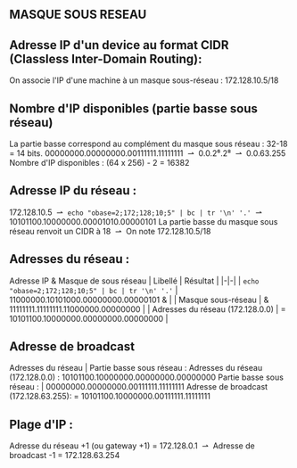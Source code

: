 ## MASQUE SOUS RESEAU

## Adresse IP d'un device au format CIDR (Classless Inter-Domain Routing):
On associe l'IP d'une machine à un masque sous-réseau : 172.128.10.5/18

## Nombre d'IP disponibles (partie basse sous réseau)
La partie basse correspond au complément du masque sous réseau : 32-18 = 14 bits.
00000000.00000000.00111111.11111111 &nbsp;&#8640;&nbsp; 0.0.2⁶.2⁸ &nbsp;&#8640;&nbsp; 0.0.63.255
Nombre d'IP disponibles : (64 x 256) - 2 = 16382

## Adresse IP du réseau :
172.128.10.5 &nbsp;&#8640;&nbsp; `echo "obase=2;172;128;10;5" | bc | tr '\n' '.'` &nbsp;&#8640;&nbsp; 10101100.10000000.00001010.00000101
La partie basse du masque sous réseau renvoit un CIDR à 18 &nbsp;&#8640;&nbsp; On note 172.128.10.5/18

## Adresses du réseau :
Adresse IP & Masque de sous réseau
| Libellé | Résultat |
|-|-|
| `echo "obase=2;172;128;10;5" | bc | tr '\n' '.'` | 11000000.10101000.00000000.00000101 & |
| Masque sous-réseau | & 11111111.11111111.11000000.00000000 |
| Adresses du réseau (172.128.0.0) | = 10101100.10000000.00000000.00000000 |
                                                                          
## Adresse de broadcast 
Adresses du réseau | Partie basse sous réseau :
Adresses du réseau (172.128.0.0) :        10101100.10000000.00000000.00000000
Partie basse sous réseau :              | 00000000.00000000.00111111.11111111
Adresse de broadcast (172.128.63.255):  = 10101100.10000000.00111111.11111111

## Plage d'IP :
Adresse du réseau +1 (ou gateway +1) = 172.128.0.1 &nbsp;&#8640;&nbsp; Adresse de broadcast -1 = 172.128.63.254
